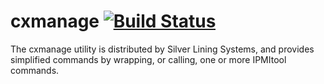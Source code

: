 # cxmanage  [![Build Status](https://travis-ci.org/SLS-Dev/cxmanage.svg?branch=master)](https://travis-ci.org/SLS-Dev/cxmanage)

The cxmanage utility is distributed by Silver Lining Systems, and provides
simplified commands by wrapping, or calling, one or more IPMItool commands. 


